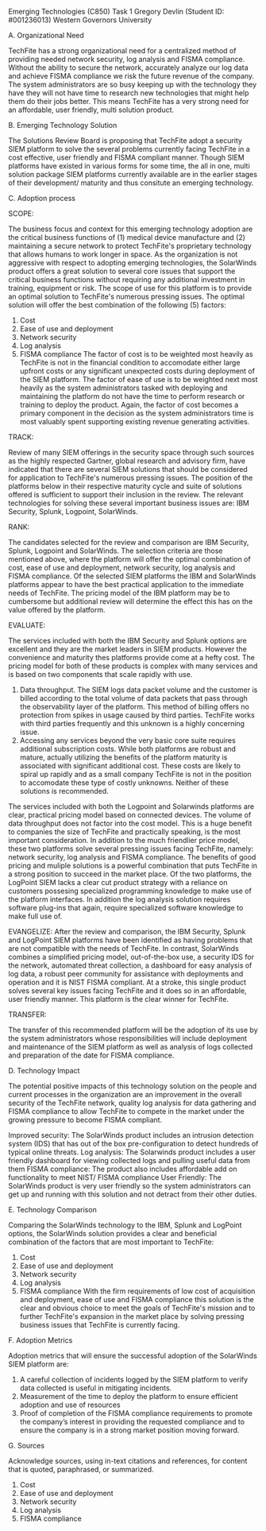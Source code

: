 Emerging Technologies (C850) Task 1
Gregory Devlin (Student ID: #001236013)
Western Governors University 


A. Organizational Need 

TechFite has a strong organizational need for a centralized method of providing needed network security, log analysis and FISMA compliance. Without the ability to secure the network, accurately analyze our log data and achieve FISMA compliance we risk the future revenue of the company. The system administrators are so busy keeping up with the technology they have they will not have time to research new technologies that might help them do their jobs better. This means TechFite has a very strong need for an affordable, user friendly, multi solution product.

B. Emerging Technology Solution

The Solutions Review Board is proposing that TechFite adopt a security SIEM platform to solve the several problems currently facing TechFite in a cost effective, user friendly and FISMA compliant manner. Though SIEM platforms have existed in various forms for some time, the all in one, multi solution package SIEM platforms currently available are in the earlier stages of their development/ maturity and thus consitute an emerging technology.


C. Adoption process

SCOPE: 

The business focus and context for this emerging technology adoption are the critical business functions of (1) medical device manufacture and (2) maintaining a secure network to protect TechFite's proprietary technology that allows humans to work longer in space. 
As the organization is not aggressive with respect to adopting emerging technologies, the SolarWinds product offers a great solution to several core issues that support the critical business functions without requiring any additional investment in training, equipment or risk.
The scope of use for this platform is to provide an optimal solution to TechFite's numerous pressing issues. The optimal solution will offer the best combination of the following (5) factors:
1. Cost
2. Ease of use and deployment
3. Network security 
4. Log analysis
5. FISMA compliance
The factor of cost is to be weighted most heavily as TechFite is not in the financial condition to accomodate either large upfront costs or any significant unexpected costs during deployment of the SIEM platform.
The factor of ease of use is to be weighted next most heavily as the system administrators tasked with deploying and maintaining the platform do not have the time to perform research or training to deploy the product. Again, the factor of cost becomes a primary component in the decision as the system administrators time is most valuably spent supporting existing revenue generating activities.

TRACK: 

Review of many SIEM offerings in the security space through such sources as the highly respected Gartner, global research and advisory firm, have indicated that there are several SIEM solutions that should be considered for application to TechFite's numerous pressing issues.
The position of the platforms below in their respective maturity cycle and suite of solutions offered is sufficient to support their inclusion in the review. 
The relevant technologies for solving these several important business issues are: 
IBM Security, Splunk, Logpoint, SolarWinds. 

RANK:

The candidates selected for the review and comparison are IBM Security, Splunk, Logpoint and SolarWinds. The selection criteria are those mentioned above, where the platform will offer the optimal combination of cost, ease of use and deployment, network security, log analysis and FISMA compliance. 
Of the selected SIEM platforms the IBM and SolarWinds platforms appear to have the best practical application to the immediate needs of TechFite. The pricing model of the IBM platform may be to cumbersome but additional review will determine the effect this has on the value offered by the platform.

EVALUATE:

The services included with both the IBM Security and Splunk options are excellent and they are the market leaders in SIEM products. However the convenience and maturity thes platforms provide come at a hefty cost. The pricing model for both of these products is complex with many services and is based on two components that scale rapidly with use.
1. Data throughput. The SIEM logs data packet volume and the customer is billed according to the total volume of data packets that pass through the observability layer of the platform. This method of billing offers no protection from spikes in usage caused by third parties. TechFite works with third parties frequently and this unknown is a highly concerning issue.
2. Accessing any services beyond the very basic core suite requires additional subscription costs. While both platforms are robust and mature, actually utilizing the benefits of the platform maturity is associated with significant additional cost. These costs are likely to spiral up rapidly and as a small company TechFite is not in the position to accomodate these type of costly unknowns. Neither of these solutions is recommended.

The services included with both the Logpoint and Solarwinds platforms are clear, practical pricing model based on connected devices. The volume of data throughput does not factor into the cost model. This is a huge benefit to companies the size of TechFite and practically speaking, is the most important consideration. In addition to the much friendlier price model, these two platforms solve several pressing issues facing TechFite, namely: network security, log analysis and FISMA compliance. The benefits of good pricing and 
muliple solutions is a powerful combination that puts TechFite in a strong position to succeed in the market place. Of the two platforms, the LogPoint SIEM lacks a clear cut product strategy with a reliance on customers possesing specialized programming knowledge to make use of the platform interfaces. In addition the log analysis solution requires software plug-ins that again, require specialized software knowledge to make full use of. 


EVANGELIZE:
After the review and comparison, the IBM Security, Splunk and LogPoint SIEM platforms have been identified as having problems that are not compatible with the needs of TechFite. 
In contrast, SolarWinds combines a simplified pricing model, out-of-the-box use, a security IDS for the network, automated threat collection, a dashboard for easy analysis of log data, a robust peer community for assistance with deployments and operation and it is NIST FISMA compliant. At a stroke, this single product solves several key issues facing TechFite and it does so in an affordable, user friendly manner.
This platform is the clear winner for TechFite.



TRANSFER:

The transfer of this recommended platform will be the adoption of its use by the system administrators whose responsibilities will include deployment and maintenance of the SIEM platform as well as analysis of logs collected and preparation of the date for FISMA compliance.

D. Technology Impact

The potential positive impacts of this technology solution on the people and current processes in the organization are an improvement in the overall security of the TechFite network, quality log analysis for data gathering and FISMA compliance to allow TechFite to compete in the market under the growing pressure to become FISMA compliant.

Improved security: The SolarWinds product includes an intrusion detection system (IDS) that has out of the box pre-configuration to detect hundreds of typical online threats.
Log analysis: The Solarwinds product includes a user friendly dashboard for viewing collected logs and pulling useful data from them
FISMA compliance: The product also includes affordable add on functionality to meet NIST/ FISMA compliance
User Friendly: The SolarWinds product is very user friendly so the system administrators can get up and running with this solution and not detract from their other duties.

E. Technology Comparison

Comparing the SolarWinds technology to the IBM, Splunk and LogPoint options, the SolarWinds solution provides a clear and beneficial combination of the factors that are most important to TechFite:
1. Cost
2. Ease of use and deployment
3. Network security 
4. Log analysis
5. FISMA compliance
With the firm requirements of low cost of acquisition and deployment, ease of use and FISMA compliance this solution is the clear and obvious choice to meet the goals of TechFite's mission and to further TechFite's expansion in the market place by solving pressing business issues that TechFite is currently facing.

F. Adoption Metrics

Adoption metrics that will ensure the successful adoption of the SolarWinds SIEM platform are:
1. A careful collection of incidents logged by the SIEM platform to verify data collected is useful in mitigating incidents.
2. Measurement of the time to deploy the platform to ensure efficient adoption and use of resources
3. Proof of completion of the FISMA compliance requirements to promote the company’s interest in providing the requested compliance and to ensure the company is in a strong market position moving forward.

G. Sources

Acknowledge sources, using in-text citations and references, for content that is quoted, paraphrased, or summarized. 



1. Cost
2. Ease of use and deployment
3. Network security 
4. Log analysis
5. FISMA compliance
